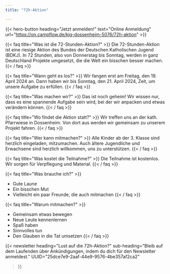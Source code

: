 ```yaml
---
title: "72h-Aktion"

---
```

{{< hero-button heading="Jetzt anmelden!" text="Online Anmeldung" url="https://on.campflow.de/kjg-dossenheim-5076/72h-aktion" >}}

{{< faq title="Was ist die 72-Stunden-Aktion?" >}}
Die 72-Stunden-Aktion ist eine riesige Aktion des Bundes der Deutschen Katholischen Jugend (BDKJ). In 72 Stunden, also von Donnerstag bis Sonntag, werden in ganz Deutschland Projekte umgesetzt, die die Welt ein bisschen besser machen.
{{< / faq >}}

{{< faq title="Wann geht es los?" >}}
Wir fangen erst am Freitag, den 19. April 2024 an. Dann haben wir bis Sonntag, den 21. April 2024, Zeit, um unsere Aufgabe zu erfüllen.
{{< / faq >}}

{{< faq title="Was machen wir?" >}}
Das ist noch geheim! Wir wissen nur, dass es eine spannende Aufgabe sein wird, bei der wir anpacken und etwas verändern können.
{{< / faq >}}

{{< faq title="Wo findet die Aktion statt?" >}}
Wir treffen uns an der kath. Pfarrwiese in Dossenheim. Von dort aus werden wir gemeinsam zu unserem Projekt fahren.
{{< / faq >}}

{{< faq title="Wer kann mitmachen?" >}}
Alle Kinder ab der 3. Klasse sind herzlich eingeladen, mitzumachen. Auch ältere Jugendliche und Erwachsene sind herzlich willkommen, uns zu unterstützen.
{{< / faq >}}

{{< faq title="Was kostet die Teilnahme?" >}}
Die Teilnahme ist kostenlos. Wir sorgen für Verpflegung und Material. 
{{< / faq >}}

{{< faq title="Was brauche ich?" >}}
* Gute Laune
* Ein bisschen Mut
* Vielleicht ein paar Freunde, die auch mitmachen
{{< / faq >}}

{{< faq title="Warum mitmachen?" >}}
* Gemeinsam etwas bewegen
* Neue Leute kennenlernen
* Spaß haben
* Sinnvolles tun
* Den Glauben in die Tat umsetzen
{{< / faq >}}

{{< newsletter 
heading="Lust auf die 72h-Aktion?"
sub-heading="Bleib auf dem Laufenden über Ankündigungen, indem du dich für den Newsletter anmeldest."
UUID="25dce7e9-2aaf-44e9-9576-4be357af2ca2"
>}}
